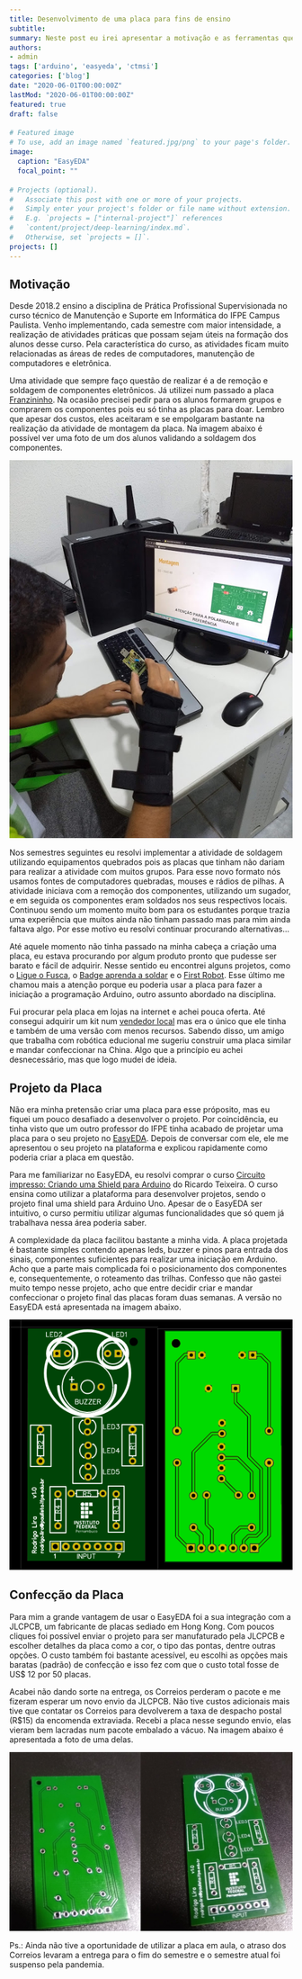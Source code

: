 ```yaml
---
title: Desenvolvimento de uma placa para fins de ensino
subtitle: 
summary: Neste post eu irei apresentar a motivação e as ferramentas que me permitiram criar uma placa para ser utilizada no ensino de soldagem e de Arduino.
authors:
- admin
tags: ['arduino', 'easyeda', 'ctmsi']
categories: ['blog']
date: "2020-06-01T00:00:00Z"
lastMod: "2020-06-01T00:00:00Z"
featured: true
draft: false

# Featured image
# To use, add an image named `featured.jpg/png` to your page's folder. 
image:
  caption: "EasyEDA"
  focal_point: ""

# Projects (optional).
#   Associate this post with one or more of your projects.
#   Simply enter your project's folder or file name without extension.
#   E.g. `projects = ["internal-project"]` references 
#   `content/project/deep-learning/index.md`.
#   Otherwise, set `projects = []`.
projects: []
---
```



## Motivação

Desde 2018.2 ensino a disciplina de Prática Profissional Supervisionada no curso técnico de Manutenção e Suporte em Informática do IFPE Campus Paulista. Venho implementando, cada semestre com maior intensidade, a realização de atividades práticas que possam sejam úteis na formação dos alunos desse curso. Pela característica do curso, as atividades ficam muito relacionadas as áreas de redes de computadores, manutenção de computadores e eletrônica.

Uma atividade que sempre faço questão de realizar é a de remoção e soldagem de componentes eletrônicos. Já utilizei num passado a placa [Franzininho](https://franzininho.com.br/). Na ocasião precisei pedir para os alunos formarem grupos e comprarem os componentes pois eu só tinha as placas para doar. Lembro que apesar dos custos, eles aceitaram e se empolgaram bastante na realização da atividade de montagem da placa. Na imagem abaixo é possível ver uma foto de um dos alunos validando a soldagem dos componentes.

![png](./ifpe_franzininho.jpg)

Nos semestres seguintes eu resolvi implementar a atividade de soldagem utilizando equipamentos quebrados pois as placas que tinham não dariam para realizar a atividade com muitos grupos. Para esse novo formato nós usamos fontes de computadores quebradas, mouses e rádios de pilhas. A atividade iniciava com a remoção dos componentes, utilizando um sugador, e em seguida os componentes eram soldados nos seus respectivos locais. Continuou sendo um momento muito bom para os estudantes porque trazia uma experiência que muitos ainda não tinham passado mas para mim ainda faltava algo. Por esse motivo eu resolvi continuar procurando alternativas... 


Até aquele momento não tinha passado na minha cabeça a criação uma placa, eu estava procurando por algum produto pronto que pudesse ser barato e fácil de adquirir. Nesse sentido eu encontrei alguns projetos, como o [Ligue o Fusca](https://www.newtoncbraga.com.br/index.php/kits/16573-ligue-o-fusca-uma-forma-de-ensinar-a-soldar-art4182), o [Badge aprenda a soldar](https://medium.com/franzininho/badge-aprenda-a-soldar-34b99ec2cb6f) e o [First Robot](https://www.gbkrobotics.com.br/boards). Esse último me chamou mais a atenção porque eu poderia usar a placa para fazer a iniciação a programação Arduino, outro assunto abordado na disciplina. 

Fui procurar pela placa em lojas na internet e achei pouca oferta. Até consegui adquirir um kit num [vendedor local](https://recicomp.com.br) mas era o único que ele tinha e também de uma versão com menos recursos. Sabendo disso, um amigo que trabalha com robótica educional me sugeriu construir uma placa similar e mandar confeccionar na China. Algo que a princípio eu achei desnecessário, mas que logo mudei de ideia.

## Projeto da Placa

Não era minha pretensão criar uma placa para esse próposito, mas eu fiquei um pouco desafiado a desenvolver o projeto. Por coincidência, eu tinha visto que um outro professor do IFPE tinha acabado de projetar uma placa para o seu projeto no [EasyEDA](https://easyeda.com). Depois de conversar com ele, ele me apresentou o seu projeto na plataforma e explicou rapidamente como poderia criar a placa em questão. 

Para me familiarizar no EasyEDA, eu resolvi comprar o curso [Circuito impresso: Criando uma Shield para Arduino](https://www.udemy.com/course/circuito-impresso-criando-uma-shield-para-arduino/) do Ricardo Teixeira. O curso ensina como utilizar a plataforma para desenvolver projetos, sendo o projeto final uma shield para Arduino Uno. Apesar de o EasyEDA ser intuitivo, o curso permitiu utilizar algumas funcionalidades que só quem já trabalhava nessa área poderia saber. 

A complexidade da placa facilitou bastante a minha vida. A placa projetada é bastante simples contendo apenas leds, buzzer e pinos para entrada dos sinais, componentes suficientes para realizar uma iniciação em Arduino. Acho que a parte mais complicada foi o posicionamento dos componentes e, consequentemente, o roteamento das trilhas. Confesso que não gastei muito tempo nesse projeto, acho que entre decidir criar e mandar confeccionar o projeto final das placas foram duas semanas. A versão no EasyEDA está apresentada na imagem abaixo.

![png](./topbottonside.png)

## Confecção da Placa

Para mim a grande vantagem de usar o EasyEDA foi a sua integração com a JLCPCB, um fabricante de placas sediado em Hong Kong. Com poucos cliques foi possível enviar o projeto para ser manufaturado pela JLCPCB e escolher detalhes da placa como a cor, o tipo das pontas, dentre outras opções. O custo também foi bastante acessível, eu escolhi as opções mais baratas (padrão) de confecção e isso fez com que o custo total fosse de US$ 12 por 50 placas.

Acabei não dando sorte na entrega, os Correios perderam o pacote e me fizeram esperar um novo envio da JLCPCB. Não tive custos adicionais mais tive que contatar os Correios para devolverem a taxa de despacho postal (R$15) da encomenda extraviada. Recebi a placa nesse segundo envio, elas vieram bem lacradas num pacote embalado a vácuo. Na imagem abaixo é apresentada a foto de uma delas.


![png](./placa.jpeg)

Ps.: Ainda não tive a oportunidade de utilizar a placa em aula, o atraso dos Correios levaram a entrega para o fim do semestre e o semestre atual foi suspenso pela pandemia.

